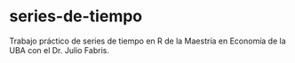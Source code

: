 # series-de-tiempo
Trabajo práctico de series de tiempo en R de la Maestría en Economía de la UBA con el Dr. Julio Fabris.
